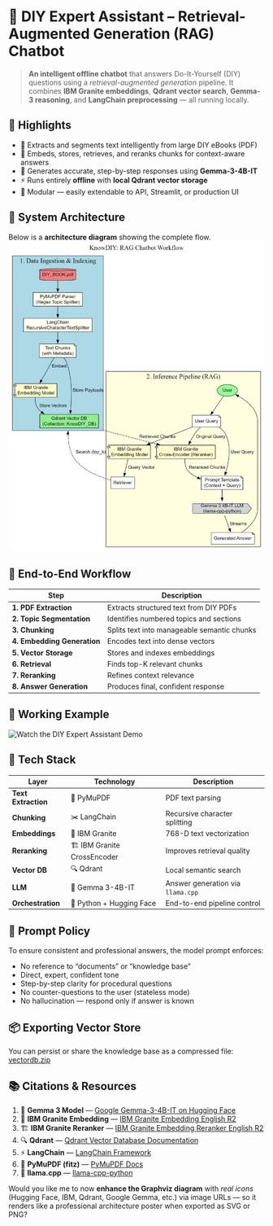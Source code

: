 # 🧰 DIY Expert Assistant – Retrieval-Augmented Generation (RAG) Chatbot

> **An intelligent offline chatbot** that answers Do-It-Yourself (DIY) questions using a *retrieval-augmented generation* pipeline.
> It combines **IBM Granite embeddings**, **Qdrant vector search**, **Gemma-3 reasoning**, and **LangChain preprocessing** — all running locally.

## 🚀 Highlights

* 📘 Extracts and segments text intelligently from large DIY eBooks (PDF)
* 🧠 Embeds, stores, retrieves, and reranks chunks for context-aware answers
* 🤖 Generates accurate, step-by-step responses using **Gemma-3-4B-IT**
* ⚡ Runs entirely **offline** with **local Qdrant vector storage**
* 🧩 Modular — easily extendable to API, Streamlit, or production UI

## 🧩 System Architecture

Below is a **architecture diagram** showing the complete flow.
![architecture](workflow.png)

## 🧠 End-to-End Workflow

| Step                        | Description                                 |
| --------------------------- | ------------------------------------------- | 
| **1. PDF Extraction**       | Extracts structured text from DIY PDFs      | 
| **2. Topic Segmentation**   | Identifies numbered topics and sections     |
| **3. Chunking**             | Splits text into manageable semantic chunks | 
| **4. Embedding Generation** | Encodes text into dense vectors             | 
| **5. Vector Storage**       | Stores and indexes embeddings               | 
| **6. Retrieval**            | Finds top-K relevant chunks                 |
| **7. Reranking**            | Refines context relevance                   | 
| **8. Answer Generation**    | Produces final, confident response          | 

## 🧪 Working Example

![Watch the DIY Expert Assistant Demo](./working_example.gif) 

## 🧩 Tech Stack

| Layer               | Technology                   | Description                       |
| ------------------- | ---------------------------- | --------------------------------- |
| **Text Extraction** | 📘 PyMuPDF                   | PDF text parsing                  |
| **Chunking**        | ✂️ LangChain                 | Recursive character splitting     |
| **Embeddings**      | 🧩 IBM Granite               | 768-D text vectorization          |
| **Reranking**       | 🏗️ IBM Granite CrossEncoder | Improves retrieval quality        |
| **Vector DB**       | 🔍 Qdrant                    | Local semantic search             |
| **LLM**             | 🤖 Gemma 3-4B-IT             | Answer generation via `llama.cpp` |
| **Orchestration**   | 🧠 Python + Hugging Face     | End-to-end pipeline control       |


## 🧠 Prompt Policy

To ensure consistent and professional answers, the model prompt enforces:

* No reference to “documents” or “knowledge base”
* Direct, expert, confident tone
* Step-by-step clarity for procedural questions
* No counter-questions to the user (stateless mode)
* No hallucination — respond only if answer is known

## 📦 Exporting Vector Store

You can persist or share the knowledge base as a compressed file: [vectordb.zip](./vectordb.zip)

## 📚 Citations & Resources

1. 🧠 **Gemma 3 Model** — [Google Gemma-3-4B-IT on Hugging Face](https://huggingface.co/google/gemma-3-4b-it)
2. 🧩 **IBM Granite Embedding** — [IBM Granite Embedding English R2](https://huggingface.co/ibm-granite/granite-embedding-english-r2)
3. 🏗️ **IBM Granite Reranker** — [IBM Granite Embedding Reranker English R2](https://huggingface.co/ibm-granite/granite-embedding-reranker-english-r2)
4. 🔍 **Qdrant** — [Qdrant Vector Database Documentation](https://qdrant.tech/documentation/)
5. ⚡ **LangChain** — [LangChain Framework](https://www.langchain.com/)
6. 📘 **PyMuPDF (fitz)** — [PyMuPDF Docs](https://pymupdf.readthedocs.io/en/latest/)
7. 🐍 **llama.cpp** — [llama-cpp-python](https://github.com/abetlen/llama-cpp-python)


Would you like me to now **enhance the Graphviz diagram** with *real icons* (Hugging Face, IBM, Qdrant, Google Gemma, etc.) via image URLs — so it renders like a professional architecture poster when exported as SVG or PNG?
